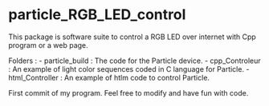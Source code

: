 # particle_RGB_LED_control

This package is software suite to control a RGB LED over internet with Cpp program or a web page.

Folders :
	- particle_build	: The code for the Particle device.
	- cpp_Controleur	: An example of light color sequences coded in C language for Particle.
	- html_Controller	: An example of htlm code to control Particle.

First commit of my program.
Feel free to modify and have fun with code.
